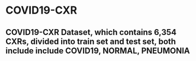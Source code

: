 # COVID19-CXR
## COVID19-CXR Dataset, which contains 6,354 CXRs, divided into train set and test set, both include include COVID19, NORMAL, PNEUMONIA
